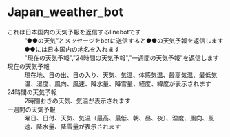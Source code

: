 # Japan_weather_bot
<dl>
  <dt>これは日本国内の天気予報を返信するlinebotです</dt>
  <dd>”●●の天気”とメッセージをbotに送信すると●●の天気予報を返信します</dd>
  <dd>●●には日本国内の地名を入れます</dd>
  <dd>"現在の天気予報","24時間の天気予報","一週間の天気予報"を返信します</dd>
  <dt>現在の天気予報</dt>
  <dd>現在地、日の出、日の入り、天気、気温、体感気温、最高気温、最低気温、湿度、風向、風速、降水量、降雪量、経度、緯度が表示されます</dd>
  <dt>24時間の天気予報</dt>
  <dd>2時間おきの天気、気温が表示されます</dd>
  <dt>一週間の天気予報</dt>
  <dd>曜日、日付、天気、気温（最高、最低、朝、昼、夜）、湿度、風向、風速、降水量、降雪量が表示されます</dd>
  </dl>
